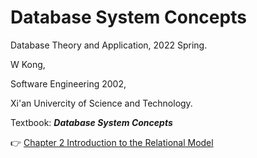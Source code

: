 # Database System Concepts 
Database Theory and Application, 2022 Spring.

W Kong,

Software Engineering 2002,

Xi'an Univercity of Science and Technology.

Textbook: ***Database System Concepts***

👉 [Chapter 2 Introduction to the Relational Model](https://github.com/weirui-kong/reading-minutes/blob/main/Database%20Systems/Chapter%202%20Introduction%20to%20the%20Relational%20Model.md)